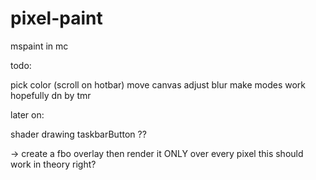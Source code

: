 # pixel-paint
mspaint in mc


todo: 

pick color (scroll on hotbar)
move canvas
adjust blur 
make modes work
hopefully dn by tmr


later on:

shader drawing taskbarButton ??

-> create a fbo overlay then render it ONLY over every pixel this should work in theory right?